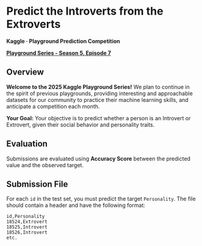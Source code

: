 # Predict the Introverts from the Extroverts

**Kaggle · Playground Prediction Competition**

[**Playground Series - Season 5, Episode 7**](https://www.kaggle.com/competitions/playground-series-s5e7)

## Overview

**Welcome to the 2025 Kaggle Playground Series!** We plan to continue in the spirit of previous playgrounds, providing interesting and approachable datasets for our community to practice their machine learning skills, and anticipate a competition each month.

**Your Goal:** Your objective is to predict whether a person is an Introvert or Extrovert, given their social behavior and personality traits.

## Evaluation

Submissions are evaluated using **Accuracy Score** between the predicted value and the observed target.

## Submission File

For each `id` in the test set, you must predict the target `Personality`. The file should contain a header and have the following format:
```csv
id,Personality
18524,Extrovert
18525,Introvert
18526,Introvert
etc.
```
